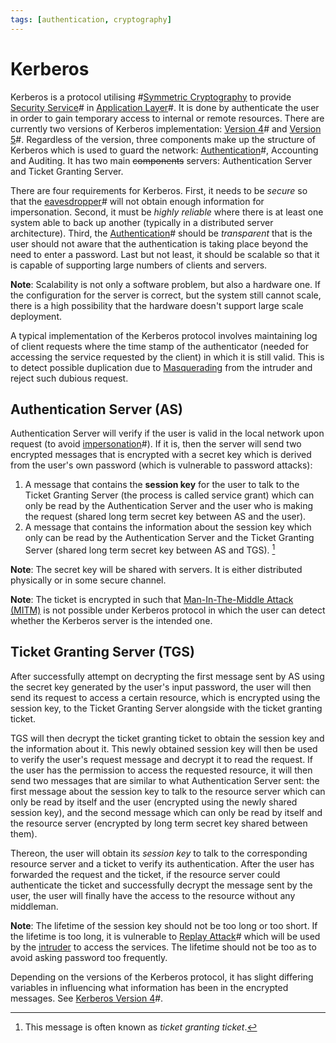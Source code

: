 ```yaml
---
tags: [authentication, cryptography]
---
```


# Kerberos

Kerberos is a protocol utilising #[Symmetric Cryptography](202209012153.md) to
provide [Security Service](202209261050.md)# in [Application Layer](202206131856.md)#.
It is done by authenticate the user in order to gain temporary access to
internal or remote resources. There are currently two versions of Kerberos
implementation: [Version 4](202210211736.md)# and [Version 5](202210211739.md)#.
Regardless of the version, three components make up the structure of Kerberos
which is used to guard the network: [Authentication](202210040915.md)#,
Accounting and Auditing. It has two main ~~components~~ servers: Authentication
Server and Ticket Granting Server.

There are four requirements for Kerberos. First, it needs to be *secure* so that
the [eavesdropper](202209261916.md)# will not obtain enough information for
impersonation. Second, it must be *highly reliable* where there is at least one
system able to back up another (typically in a distributed server architecture).
Third, the [Authentication](202210040915.md)# should be *transparent* that is
the user should not aware that the authentication is taking place beyond the
need to enter a password. Last but not least, it should be scalable so that it
is capable of supporting large numbers of clients and servers.

**Note**: Scalability is not only a software problem, but also a hardware one.
If the configuration for the server is correct, but the system still cannot
scale, there is a high possibility that the hardware doesn't support large scale
deployment.

A typical implementation of the Kerberos protocol involves maintaining log of
client requests where the time stamp of the authenticator (needed for accessing
the service requested by the client) in which it is still valid. This is to
detect possible duplication due to [Masquerading](202209262114.md) from the
intruder and reject such dubious request.

## Authentication Server (AS)

Authentication Server will verify if the user is valid in the local network upon
request (to avoid [impersonation](202210022151.md)#). If it is, then the server
will send two encrypted messages that is encrypted with a secret key which is
derived from the user's own password (which is vulnerable to password attacks):

1. A message that contains the **session key** for the user to talk to the
   Ticket Granting Server (the process is called service grant) which can only
   be read by the Authentication Server and the user who is making the request
   (shared long term secret key between AS and the user).
2. A message that contains the information about the session key which only can
   be read by the Authentication Server and the Ticket Granting Server (shared
   long term secret key between AS and TGS). [^note1]

**Note**: The secret key will be shared with servers. It is either distributed
physically or in some secure channel.

**Note**: The ticket is encrypted in such that [Man-In-The-Middle Attack (MITM)](202210132201.md)
is not possible under Kerberos protocol in which the user can detect whether the
Kerberos server is the intended one.

## Ticket Granting Server (TGS)

After successfully attempt on decrypting the first message sent by AS using the
secret key generated by the user's input password, the user will then send its
request to access a certain resource, which is encrypted using the session key,
to the Ticket Granting Server alongside with the ticket granting ticket.

TGS will then decrypt the ticket granting ticket to obtain the session key and
the information about it. This newly obtained session key will then be used to
verify the user's request message and decrypt it to read the request. If the
user has the permission to access the requested resource, it will then send two
messages that are similar to what Authentication Server sent: the first message
about the session key to talk to the resource server which can only be read by
itself and the user (encrypted using the newly shared session key), and the
second message which can only be read by itself and the resource server
(encrypted by long term secret key shared between them).

Thereon, the user will obtain its *session key* to talk to the corresponding
resource server and a ticket to verify its authentication. After the user has
forwarded the request and the ticket, if the resource server could authenticate
the ticket and successfully decrypt the message sent by the user, the user will
finally have the access to the resource without any middleman.

**Note**: The lifetime of the session key should not be too long or too short.
If the lifetime is too long, it is vulnerable to [Replay Attack](202209262121.md)#
which will be used by the [intruder](202209281128.md) to access the services.
The lifetime should not be too as to avoid asking password too frequently.

Depending on the versions of the Kerberos protocol, it has slight differing
variables in influencing what information has been in the encrypted messages.
See [Kerberos Version 4](202210211736.md)#.

[^note1]: This message is often known as *ticket granting ticket*.
